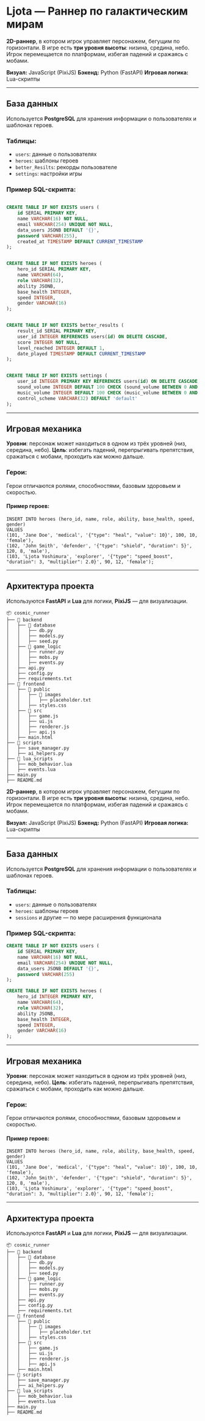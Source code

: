 
# Ljota — Раннер по галактическим мирам

**2D-раннер**, в котором игрок управляет персонажем, бегущим по горизонтали. В игре есть **три уровня высоты**: низина, средина, небо. Игрок перемещается по платформам, избегая падений и сражаясь с мобами.

**Визуал:** JavaScript (PixiJS)
**Бэкенд:** Python (FastAPI)
**Игровая логика:** Lua-скрипты

---

## База данных

Используется **PostgreSQL** для хранения информации о пользователях и шаблонах героев.

### Таблицы:

- `users`: данные о пользователях
- `heroes`: шаблоны героев
- `better_Resilts`: рекорды пользователе
- `settings`: настройки игры

### Пример SQL-скрипта:

```sql

CREATE TABLE IF NOT EXISTS users (
    id SERIAL PRIMARY KEY,
    name VARCHAR(16) NOT NULL,
    email VARCHAR(254) UNIQUE NOT NULL,
    data_users JSONB DEFAULT '{}',
    password VARCHAR(255),
    created_at TIMESTAMP DEFAULT CURRENT_TIMESTAMP
);


CREATE TABLE IF NOT EXISTS heroes (
    hero_id SERIAL PRIMARY KEY,
    name VARCHAR(64),
    role VARCHAR(32),
    ability JSONB,
    base_health INTEGER,
    speed INTEGER,
    gender VARCHAR(16)
);


CREATE TABLE IF NOT EXISTS better_results (
    result_id SERIAL PRIMARY KEY,
    user_id INTEGER REFERENCES users(id) ON DELETE CASCADE,
    score INTEGER NOT NULL,
    level_reached INTEGER DEFAULT 1,
    date_played TIMESTAMP DEFAULT CURRENT_TIMESTAMP
);


CREATE TABLE IF NOT EXISTS settings (
    user_id INTEGER PRIMARY KEY REFERENCES users(id) ON DELETE CASCADE,
    sound_volume INTEGER DEFAULT 100 CHECK (sound_volume BETWEEN 0 AND 100),
    music_volume INTEGER DEFAULT 100 CHECK (music_volume BETWEEN 0 AND 100),
    control_scheme VARCHAR(32) DEFAULT 'default'
);

```

---

## Игровая механика

**Уровни**: персонаж может находиться в одном из трёх уровней (низ, середина, небо).
**Цель**: избегать падений, перепрыгивать препятствия, сражаться с мобами, проходить как можно дальше.

### Герои:

Герои отличаются ролями, способностями, базовым здоровьем и скоростью.

#### Пример героев:

```postgresql
INSERT INTO heroes (hero_id, name, role, ability, base_health, speed, gender)
VALUES 
(101, 'Jane Doe', 'medical', '{"type": "heal", "value": 10}', 100, 10, 'female'),
(102, 'John Smith', 'defender', '{"type": "shield", "duration": 5}', 120, 8, 'male'),
(103, 'Ljota Yoshimura', 'explorer', '{"type": "speed_boost", "duration": 3, "multiplier": 2.0}', 90, 12, 'female');

```

---

## Архитектура проекта

Используются **FastAPI** и **Lua** для логики, **PixiJS** — для визуализации.

```
📦 cosmic_runner
├── 📂 backend
│   ├── 📂 database
│   │   ├── db.py
│   │   ├── models.py
│   │   ├── seed.py
│   ├── 📂 game_logic
│   │   ├── runner.py
│   │   ├── mobs.py
│   │   ├── events.py
│   ├── api.py
│   ├── config.py
│   ├── requirements.txt
├── 📂 frontend
│   ├── 📂 public
│   │   ├── 📂 images
│   │   │   ├── placeholder.txt
│   │   ├── styles.css
│   ├── 📂 src
│   │   ├── game.js
│   │   ├── ui.js
│   │   ├── renderer.js
│   │   ├── api.js
│   ├── main.html
├── 📂 scripts
│   ├── save_manager.py
│   ├── ai_helpers.py
├── 📂 lua_scripts
│   ├── mob_behavior.lua
│   ├── events.lua
├── main.py
├── README.md 
```


**2D-раннер**, в котором игрок управляет персонажем, бегущим по горизонтали. В игре есть **три уровня высоты**: низина, средина, небо. Игрок перемещается по платформам, избегая падений и сражаясь с мобами.

**Визуал:** JavaScript (PixiJS)
**Бэкенд:** Python (FastAPI)
**Игровая логика:** Lua-скрипты

---

## База данных

Используется **PostgreSQL** для хранения информации о пользователях и шаблонах героев.

### Таблицы:

- `users`: данные о пользователях
- `heroes`: шаблоны героев
- `sessions` и другие — по мере расширения функционала

### Пример SQL-скрипта:

```sql
CREATE TABLE IF NOT EXISTS users (
    id SERIAL PRIMARY KEY,
    name VARCHAR(16) NOT NULL,
    email VARCHAR(254) UNIQUE NOT NULL,
    data_users JSONB DEFAULT '{}',
    password VARCHAR(255)
);

CREATE TABLE IF NOT EXISTS heroes (
    hero_id INTEGER PRIMARY KEY,
    name VARCHAR(64),
    role VARCHAR(32),
    ability JSONB,
    base_health INTEGER,
    speed INTEGER,
    gender VARCHAR(16)
);
```

---

## Игровая механика

**Уровни**: персонаж может находиться в одном из трёх уровней (низ, середина, небо).
**Цель**: избегать падений, перепрыгивать препятствия, сражаться с мобами, проходить как можно дальше.

### Герои:

Герои отличаются ролями, способностями, базовым здоровьем и скоростью.

#### Пример героев:

```postgresql
INSERT INTO heroes (hero_id, name, role, ability, base_health, speed, gender)
VALUES 
(101, 'Jane Doe', 'medical', '{"type": "heal", "value": 10}', 100, 10, 'female'),
(102, 'John Smith', 'defender', '{"type": "shield", "duration": 5}', 120, 8, 'male'),
(103, 'Ljota Yoshimura', 'explorer', '{"type": "speed_boost", "duration": 3, "multiplier": 2.0}', 90, 12, 'female');

```

---

## Архитектура проекта

Используются **FastAPI** и **Lua** для логики, **PixiJS** — для визуализации.

```
📦 cosmic_runner
├── 📂 backend
│   ├── 📂 database
│   │   ├── db.py
│   │   ├── models.py
│   │   ├── seed.py
│   ├── 📂 game_logic
│   │   ├── runner.py
│   │   ├── mobs.py
│   │   ├── events.py
│   ├── api.py
│   ├── config.py
│   ├── requirements.txt
├── 📂 frontend
│   ├── 📂 public
│   │   ├── 📂 images
│   │   │   ├── placeholder.txt
│   │   ├── styles.css
│   ├── 📂 src
│   │   ├── game.js
│   │   ├── ui.js
│   │   ├── renderer.js
│   │   ├── api.js
│   ├── main.html
├── 📂 scripts
│   ├── save_manager.py
│   ├── ai_helpers.py
├── 📂 lua_scripts
│   ├── mob_behavior.lua
│   ├── events.lua
├── main.py
├── README.md 
```
